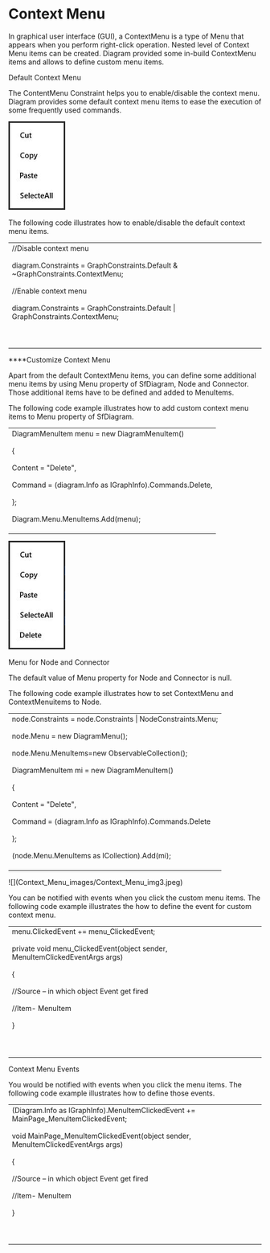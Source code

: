 # Context Menu

In graphical user interface (GUI), a ContextMenu is a type of Menu that appears when you perform right-click operation. Nested level of Context Menu items can be created. Diagram provided some in-build ContextMenu items and allows to define custom menu items.

Default Context Menu

The ContentMenu Constraint helps you to enable/disable the context menu. Diagram provides some default context menu items to ease the execution of some frequently used commands. 

![](Context_Menu_images/Context_Menu_img1.jpeg)


The following code illustrates how to enable/disable the default context menu items.

<table>
<tr>
<td>
//Disable context menu<br/><br/>diagram.Constraints = GraphConstraints.Default & ~GraphConstraints.ContextMenu;<br/><br/>//Enable context menu<br/><br/>diagram.Constraints = GraphConstraints.Default | GraphConstraints.ContextMenu;<br/><br/><br/><br/></td></tr>
</table>
****Customize Context Menu

Apart from the default ContextMenu items, you can define some additional menu items by using Menu property of SfDiagram, Node and Connector. Those additional items have to be defined and added to MenuItems. 

The following code example illustrates how to add custom context menu items to Menu property of SfDiagram.

<table>
<tr>
<td>
DiagramMenuItem menu = new DiagramMenuItem() <br/><br/>{<br/><br/>Content = "Delete", <br/><br/>Command = (diagram.Info as IGraphInfo).Commands.Delete,<br/><br/>};<br/><br/>Diagram.Menu.MenuItems.Add(menu);<br/><br/></td></tr>
</table>


![](Context_Menu_images/Context_Menu_img2.jpeg)


Menu for Node and Connector

The default value of Menu property for Node and Connector is null.

The following code example illustrates how to set ContextMenu and ContextMenuitems to Node.

<table>
<tr>
<td>
node.Constraints = node.Constraints | NodeConstraints.Menu;<br/><br/>node.Menu = new DiagramMenu();<br/><br/>node.Menu.MenuItems=new ObservableCollection<DiagramMenuItem>();<br/><br/>DiagramMenuItem mi = new DiagramMenuItem()<br/><br/>{<br/><br/>Content = "Delete",<br/><br/>Command = (diagram.Info as IGraphInfo).Commands.Delete<br/><br/>};<br/><br/>(node.Menu.MenuItems as ICollection<DiagramMenuItem>).Add(mi);<br/><br/></td></tr>
</table>
![](Context_Menu_images/Context_Menu_img3.jpeg)


You can be notified with events when you click the custom menu items. The following code example illustrates the how to define the event for custom context menu.

<table>
<tr>
<td>
menu.ClickedEvent += menu_ClickedEvent;<br/><br/>private void menu_ClickedEvent(object sender, MenuItemClickedEventArgs args)<br/><br/>{<br/><br/>//Source – in which object Event get fired<br/><br/>//Item-  MenuItem     <br/><br/>}<br/><br/><br/><br/></td></tr>
</table>
Context Menu Events

You would be notified with events when you click the menu items. The following code example illustrates how to define those events.

<table>
<tr>
<td>
(Diagram.Info as IGraphInfo).MenuItemClickedEvent += MainPage_MenuItemClickedEvent;<br/><br/>void MainPage_MenuItemClickedEvent(object sender, MenuItemClickedEventArgs args)<br/><br/>{<br/><br/>//Source – in which object Event get fired<br/><br/>//Item-  MenuItem     <br/><br/>}<br/><br/><br/><br/></td></tr>
</table>
